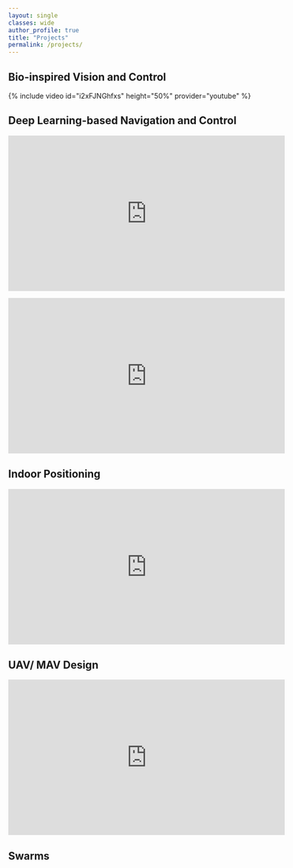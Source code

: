 ```yaml
---
layout: single
classes: wide
author_profile: true
title: "Projects"
permalink: /projects/
---
```


## Bio-inspired Vision and Control
{% include video id="i2xFJNGhfxs" height="50%" provider="youtube" %}

## Deep Learning-based Navigation and Control
<p><iframe width="560" height="315" src="https://www.youtube.com/embed/H7KSDMDAYOw" title="YouTube video player" frameborder="0" allow="accelerometer; autoplay; clipboard-write; encrypted-media; gyroscope; picture-in-picture; web-share" allowfullscreen></iframe></p>

<p><iframe width="560" height="315" src="https://www.youtube.com/embed/uwc-o7VEY2w" title="YouTube video player" frameborder="0" allow="accelerometer; autoplay; clipboard-write; encrypted-media; gyroscope; picture-in-picture; web-share" allowfullscreen></iframe></p>

## Indoor Positioning
<p><iframe width="560" height="315" src="https://www.youtube.com/embed/W7k9gRVgdhQ" title="YouTube video player" frameborder="0" allow="accelerometer; autoplay; clipboard-write; encrypted-media; gyroscope; picture-in-picture; web-share" allowfullscreen></iframe></p>

## UAV/ MAV Design
<p><iframe width="560" height="315" src="https://www.youtube.com/embed/qfACJa0LJOc" title="YouTube video player" frameborder="0" allow="accelerometer; autoplay; clipboard-write; encrypted-media; gyroscope; picture-in-picture; web-share" allowfullscreen></iframe></p>

## Swarms

